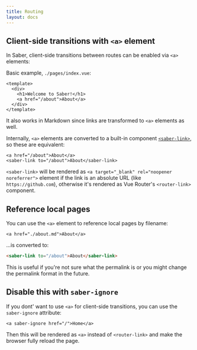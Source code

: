 ```yaml
---
title: Routing
layout: docs
---
```


## Client-side transitions with `<a>` element

In Saber, client-side transitions between routes can be enabled via `<a>` elements:

Basic example, `./pages/index.vue`:

```vue
<template>
  <div>
    <h1>Welcome to Saber!</h1>
    <a href="/about">About</a>
  </div>
</template>
```

It also works in Markdown since links are transformed to `<a>` elements as well.

Internally, `<a>` elements are converted to a built-in component [`<saber-link>`](components.md#saberlink), so these are equivalent:

```vue
<a href="/about">About</a>
<saber-link to="/about">About</saber-link>
```

`<saber-link>` will be rendered as `<a target="_blank" rel="noopener noreferrer">` element if the link is an absolute URL (like `https://github.com`), otherwise it's rendered as Vue Router's `<router-link>` component.

## Reference local pages

You can use the `<a>` element to reference local pages by filename:

```vue
<a href="./about.md">About</a>
```

...is converted to:

```html
<saber-link to="/about">About</saber-link>
```

This is useful if you're not sure what the permalink is or you might change the permalink format in the future.

## Disable this with `saber-ignore`

If you dont' want to use `<a>` for client-side transitions, you can use the `saber-ignore` attribute:

```vue
<a saber-ignore href="/">Home</a>
```

Then this will be rendered as `<a>` instead of `<router-link>` and make the browser fully reload the page.
